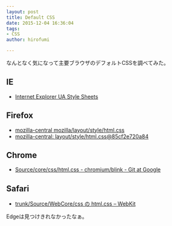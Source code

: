 ```yaml
---
layout: post
title: Default CSS
date: 2015-12-04 16:36:04
tags:
- CSS
author: hirofumi

---
```

なんとなく気になって主要ブラウザのデフォルトCSSを調べてみた。

## IE

-   [Internet Explorer UA Style Sheets](http://www.iecss.com/)

## Firefox

-   [mozilla-central mozilla/layout/style/html.css](http://mxr.mozilla.org/mozilla-central/source/layout/style/html.css)
-   [mozilla-central: layout/style/html.css@85cf2e720a84](http://hg.mozilla.org/mozilla-central/file/tip/layout/style/html.css)

## Chrome

-   [Source/core/css/html.css - chromium/blink - Git at Google](https://chromium.googlesource.com/chromium/blink/+/master/Source/core/css/html.css)

## Safari

-   [trunk/Source/WebCore/css の html.css – WebKit](http://trac.webkit.org/browser/trunk/Source/WebCore/css/html.css)

Edgeは見つけきれなかったなぁ。